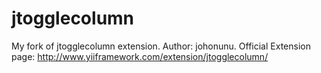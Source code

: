 jtogglecolumn
=============

My fork of jtogglecolumn extension. Author: johonunu. Official Extension page: http://www.yiiframework.com/extension/jtogglecolumn/
